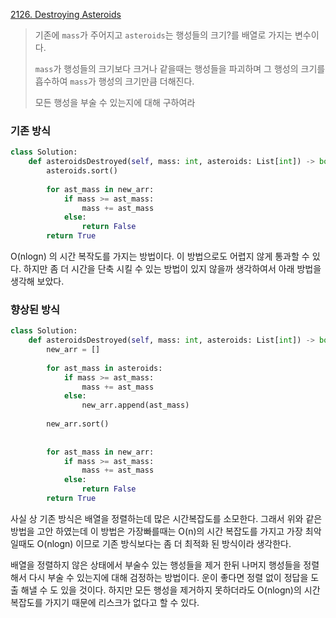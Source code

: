 [2126. Destroying Asteroids](https://leetcode.com/problems/destroying-asteroids)

> 기존에 `mass`가 주어지고 `asteroids`는 행성들의 크기?를 배열로 가지는 변수이다.
>
> `mass`가 행성들의 크기보다 크거나 같을때는 행성들을 파괴하며 그 행성의 크기를 흡수하여 `mass`가 행성의 크기만큼 더해진다.
>
> 모든 행성을 부술 수 있는지에 대해 구하여라

### 기존 방식

```python
class Solution:
    def asteroidsDestroyed(self, mass: int, asteroids: List[int]) -> bool:               
        asteroids.sort()
        
        for ast_mass in new_arr:
            if mass >= ast_mass:
                mass += ast_mass
            else:
                return False
        return True
```

O(nlogn) 의 시간 복작도를 가지는 방법이다. 이 방법으로도 어렵지 않게 통과할 수 있다. 하지만 좀 더 시간을 단축 시킬 수 있는 방법이 있지 않을까 생각하여서 아래 방법을 생각해 보았다.

### 향상된 방식

```python
class Solution:
    def asteroidsDestroyed(self, mass: int, asteroids: List[int]) -> bool:
        new_arr = []
    
        for ast_mass in asteroids:
            if mass >= ast_mass:
                mass += ast_mass
            else:
                new_arr.append(ast_mass)
                
        new_arr.sort()
        
        
        for ast_mass in new_arr:
            if mass >= ast_mass:
                mass += ast_mass
            else:
                return False
        return True
```

사실 상 기존 방식은 배열을 정렬하는데 많은 시간복잡도를 소모한다. 그래서 위와 같은 방법을 고안 하였는데 이 방법은 가장빠를때는 O(n)의 시간 복잡도를 가지고 가장 최악일때도 O(nlogn) 이므로 기존 방식보다는 좀 더 최적화 된 방식이라 생각한다. 

배열을 정렬하지 않은 상태에서 부술수 있는 행성들을 제거 한뒤 나머지 행성들을 정렬해서 다시 부술 수 있는지에 대해 검정하는 방법이다. 운이 좋다면 정렬 없이 정답을 도출 해낼 수 도 있을 것이다. 하지만 모든 행성을 제거하지 못하더라도 O(nlogn)의 시간 복잡도를 가지기 때문에 리스크가 없다고 할 수 있다.